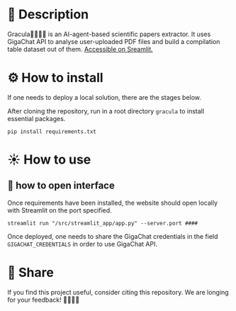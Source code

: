 # 📙 Description

Gracula🧛‍♂️🧛‍♀️ is an AI-agent-based scientific papers extractor. It uses GigaChat API to analyse user-uploaded PDF files and build a compilation table dataset out of them. [Accessible on Sreamlit.](https://gracula.streamlit.app/)

# ⚙️ How to install
If one needs to deploy a local solution, there are the stages below.

After cloning the repository, run in a root directory `gracula` to install essential packages.

```pip install requirements.txt```

# ☀️ How to use

## 🌱 how to open interface
Once requirements have been installed, the website should open locally with Streamlit on the port specified.

```streamlit run "/src/streamlit_app/app.py" --server.port ####```

Once deployed, one needs to share the GigaChat credentials in the field `GIGACHAT_CREDENTIALS` in order to use GigaChat API.

# 🔗 Share
If you find this project useful, consider citing this repository. We are longing for your feedback! 🧛‍♂️🧛‍♀️